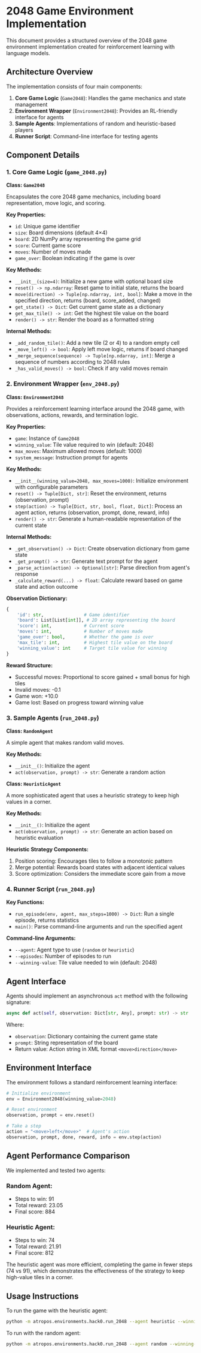 # 2048 Game Environment Implementation

This document provides a structured overview of the 2048 game environment implementation created for reinforcement learning with language models.

## Architecture Overview

The implementation consists of four main components:

1. **Core Game Logic** (`Game2048`): Handles the game mechanics and state management
2. **Environment Wrapper** (`Environment2048`): Provides an RL-friendly interface for agents
3. **Sample Agents**: Implementations of random and heuristic-based players
4. **Runner Script**: Command-line interface for testing agents

## Component Details

### 1. Core Game Logic (`game_2048.py`)

**Class: `Game2048`**

Encapsulates the core 2048 game mechanics, including board representation, move logic, and scoring.

**Key Properties:**
- `id`: Unique game identifier
- `size`: Board dimensions (default 4×4)
- `board`: 2D NumPy array representing the game grid
- `score`: Current game score
- `moves`: Number of moves made
- `game_over`: Boolean indicating if the game is over

**Key Methods:**
- `__init__(size=4)`: Initialize a new game with optional board size
- `reset() -> np.ndarray`: Reset game to initial state, returns the board
- `move(direction) -> Tuple[np.ndarray, int, bool]`: Make a move in the specified direction, returns (board, score_added, changed)
- `get_state() -> Dict`: Get current game state as a dictionary
- `get_max_tile() -> int`: Get the highest tile value on the board
- `render() -> str`: Render the board as a formatted string

**Internal Methods:**
- `_add_random_tile()`: Add a new tile (2 or 4) to a random empty cell
- `_move_left() -> bool`: Apply left move logic, returns if board changed
- `_merge_sequence(sequence) -> Tuple[np.ndarray, int]`: Merge a sequence of numbers according to 2048 rules
- `_has_valid_moves() -> bool`: Check if any valid moves remain

### 2. Environment Wrapper (`env_2048.py`)

**Class: `Environment2048`**

Provides a reinforcement learning interface around the 2048 game, with observations, actions, rewards, and termination logic.

**Key Properties:**
- `game`: Instance of `Game2048`
- `winning_value`: Tile value required to win (default: 2048)
- `max_moves`: Maximum allowed moves (default: 1000)
- `system_message`: Instruction prompt for agents

**Key Methods:**
- `__init__(winning_value=2048, max_moves=1000)`: Initialize environment with configurable parameters
- `reset() -> Tuple[Dict, str]`: Reset the environment, returns (observation, prompt)
- `step(action) -> Tuple[Dict, str, bool, float, Dict]`: Process an agent action, returns (observation, prompt, done, reward, info)
- `render() -> str`: Generate a human-readable representation of the current state

**Internal Methods:**
- `_get_observation() -> Dict`: Create observation dictionary from game state
- `_get_prompt() -> str`: Generate text prompt for the agent
- `_parse_action(action) -> Optional[str]`: Parse direction from agent's response
- `_calculate_reward(...) -> float`: Calculate reward based on game state and action outcome

**Observation Dictionary:**
```python
{
    'id': str,               # Game identifier
    'board': List[List[int]], # 2D array representing the board
    'score': int,            # Current score
    'moves': int,            # Number of moves made
    'game_over': bool,       # Whether the game is over
    'max_tile': int,         # Highest tile value on the board
    'winning_value': int     # Target tile value for winning
}
```

**Reward Structure:**
- Successful moves: Proportional to score gained + small bonus for high tiles
- Invalid moves: -0.1
- Game won: +10.0
- Game lost: Based on progress toward winning value

### 3. Sample Agents (`run_2048.py`)

**Class: `RandomAgent`**

A simple agent that makes random valid moves.

**Key Methods:**
- `__init__()`: Initialize the agent
- `act(observation, prompt) -> str`: Generate a random action

**Class: `HeuristicAgent`**

A more sophisticated agent that uses a heuristic strategy to keep high values in a corner.

**Key Methods:**
- `__init__()`: Initialize the agent
- `act(observation, prompt) -> str`: Generate an action based on heuristic evaluation

**Heuristic Strategy Components:**
1. Position scoring: Encourages tiles to follow a monotonic pattern
2. Merge potential: Rewards board states with adjacent identical values
3. Score optimization: Considers the immediate score gain from a move

### 4. Runner Script (`run_2048.py`)

**Key Functions:**
- `run_episode(env, agent, max_steps=1000) -> Dict`: Run a single episode, returns statistics
- `main()`: Parse command-line arguments and run the specified agent

**Command-line Arguments:**
- `--agent`: Agent type to use (`random` or `heuristic`)
- `--episodes`: Number of episodes to run
- `--winning-value`: Tile value needed to win (default: 2048)

## Agent Interface

Agents should implement an asynchronous `act` method with the following signature:

```python
async def act(self, observation: Dict[str, Any], prompt: str) -> str
```

Where:
- `observation`: Dictionary containing the current game state
- `prompt`: String representation of the board
- Return value: Action string in XML format `<move>direction</move>`

## Environment Interface

The environment follows a standard reinforcement learning interface:

```python
# Initialize environment
env = Environment2048(winning_value=2048)

# Reset environment
observation, prompt = env.reset()

# Take a step
action = "<move>left</move>"  # Agent's action
observation, prompt, done, reward, info = env.step(action)
```

## Agent Performance Comparison

We implemented and tested two agents:

### Random Agent:
- Steps to win: 91
- Total reward: 23.05
- Final score: 884

### Heuristic Agent:
- Steps to win: 74 
- Total reward: 21.91
- Final score: 812

The heuristic agent was more efficient, completing the game in fewer steps (74 vs 91), which demonstrates the effectiveness of the strategy to keep high-value tiles in a corner.

## Usage Instructions

To run the game with the heuristic agent:

```bash
python -m atropos.environments.hack0.run_2048 --agent heuristic --winning-value 128
```

To run with the random agent:

```bash
python -m atropos.environments.hack0.run_2048 --agent random --winning-value 128
``` 
